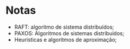 # Notas

- RAFT: algoritmo de sistema distribuídos;
- PAXOS: Algoritmos de sistemas distribuídos;
- Heurísticas e algoritmos de aproximação;
